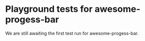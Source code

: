 # Playground tests for awesome-progess-bar
We are still awaiting the first test run for awesome-progess-bar.
